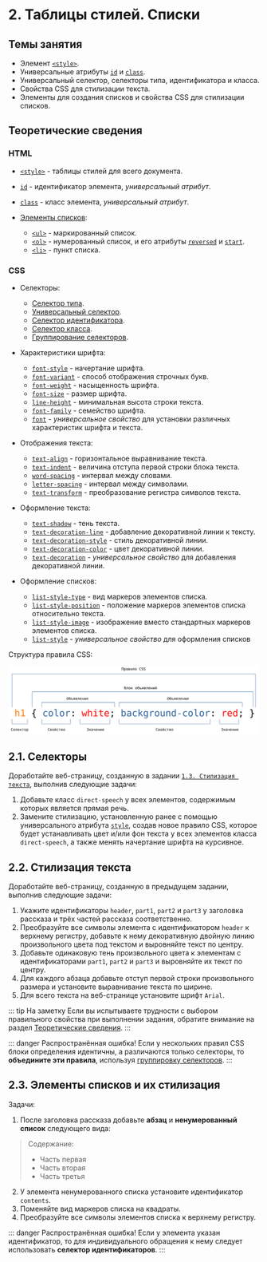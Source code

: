 # 2. Таблицы стилей. Списки

## Темы занятия

- Элемент [`<style>`](https://webref.ru/html/style).
- Универсальные атрибуты [`id`](https://webref.ru/html/attr/id) и
[`class`](https://webref.ru/html/attr/class).
- Универсальный селектор, cелекторы типа, идентификатора и класса.
- Свойства CSS для стилизации текста.
- Элементы для создания списков и свойства CSS для стилизации списков.

## Теоретические сведения

### HTML

- [`<style>`](https://webref.ru/html/style) - таблицы стилей для всего 
документа.
- [`id`](https://webref.ru/html/attr/id) - идентификатор элемента,
_универсальный атрибут_.
- [`class`](https://webref.ru/html/attr/class) - класс элемента,
_универсальный атрибут_.

- [Элементы списков](https://metanit.com/web/html5/2.5.php):

  - [`<ul>`](https://webref.ru/html/ul) - маркированный список.
  - [`<ol>`](https://webref.ru/html/ol) - нумерованный список, и его атрибуты 
  [`reversed`](https://webref.ru/html/ol/reversed) и
  [`start`](https://webref.ru/html/ol/start).
  - [`<li>`](https://webref.ru/html/li) - пункт списка.

### CSS

- Селекторы:

  - [Селектор типа](https://webref.ru/css/selector/tag).
  - [Универсальный селектор](https://webref.ru/css/selector/universal).
  - [Селектор идентификатора](https://webref.ru/css/selector/id).
  - [Селектор класса](https://webref.ru/css/selector/class).
  - [Группирование селекторов](http://htmlbook.ru/samcss/gruppirovanie). 

- Характеристики шрифта:

  - [`font-style`](https://webref.ru/css/font-style) - начертание шрифта.
  - [`font-variant`](https://webref.ru/css/font-variant) - способ отображения
  строчных букв.
  - [`font-weight`](https://webref.ru/css/font-weight) - насыщенность шрифта.
  - [`font-size`](https://webref.ru/css/font-size) - размер шрифта.
  - [`line-height`](https://webref.ru/css/line-height) - минимальная высота 
  строки текста.
  - [`font-family`](https://webref.ru/css/font-family) - семейство шрифта.
  - [`font`](https://webref.ru/css/font) - _универсальное свойство_ для 
  установки различных характеристик шрифта и текста.

- Отображения текста:

  - [`text-align`](https://webref.ru/css/text-align) - горизонтальное 
  выравнивание текста.
  - [`text-indent`](https://webref.ru/css/text-indent) - величина отступа 
  первой строки блока текста.
  - [`word-spacing`](https://webref.ru/css/word-spacing) - интервал между 
  словами.
  - [`letter-spacing`](https://webref.ru/css/letter-spacing) - интервал между
  символами.
  - [`text-transform`](https://webref.ru/css/text-transform) - преобразование
  регистра символов текста.

- Оформление текста:

  - [`text-shadow`](https://webref.ru/css/text-shadow) - тень текста.
  - [`text-decoration-line`](https://webref.ru/css/text-decoration-line) - 
  добавление декоративной линии к тексту.
  - [`text-decoration-style`](https://webref.ru/css/text-decoration-style) -
  стиль декоративной линии.
  - [`text-decoration-color`](https://webref.ru/css/text-decoration-color) -
  цвет декоративной линии.
  - [`text-decoration`](https://webref.ru/css/text-decoration) - 
  _универсальное свойство_ для добавления декоративной линии.

- Оформление списков:

  - [`list-style-type`](https://webref.ru/css/list-style-type) - вид маркеров
  элементов списка.
  - [`list-style-position`](https://webref.ru/css/list-style-position) -
  положение маркеров элементов списка относительно текста.
  - [`list-style-image`](https://webref.ru/css/list-style-image) - 
  изображение вместо стандартных маркеров элементов списка.
  - [`list-style`](https://webref.ru/css/list-style) - _универсальное 
  свойство_ для оформления списков

Cтруктура правила CSS:

![Cтруктура правила CSS](./assets/css_ruleset.svg)

## 2.1. Селекторы

Доработайте веб-страницу, созданную в задании
[`1.3. Стилизация текста`](/practice/01/#_1-3-стиnизация-текста), выполнив 
 следующие задачи:

1. Добавьте класс `direct-speech` у всех элементов, содержимым которых 
является прямая речь.
2. Замените стилизацию, установленную ранее с помощью универсального 
атрибута [`style`](https://webref.ru/html/attr/style), создав новое правило 
CSS, которое будет устанавливать цвет и/или фон текста у всех элементов 
класса `direct-speech`, а также менять начертание шрифта на курсивное.

## 2.2. Стилизация текста

Доработайте веб-страницу, созданную в предыдущем задании, выполнив следующие
задачи:

1. Укажите идентификаторы `header`, `part1`, `part2` и `part3` у заголовка 
рассказа и трёх частей рассказа соответственно.
2. Преобразуйте все символы элемента с идентификатором `header` к верхнему 
регистру, добавьте к нему декоративную двойную линию произвольного цвета под
текстом и выровняйте текст по центру.
3. Добавьте одинаковую тень произвольного цвета к элементам с 
идентификаторами `part1`, `part2` и `part3` и выровняйте их текст по центру.
4. Для каждого абзаца добавьте отступ первой строки произвольного размера и 
установите выравнивание текста по ширине.
5. Для всего текста на веб-странице установите шрифт `Arial`.

::: tip На заметку
Если вы испытываете трудности с выбором правильного свойства при выполнении 
задания, обратите внимание на раздел
[Теоретические сведения](#теоретические-сведения).
:::

::: danger Распространённая ошибка!
Если у нескольких правил CSS блоки определения идентичны, а различаются 
только селекторы, то **объедините эти правила**, используя [группировку 
селекторов](http://htmlbook.ru/samcss/gruppirovanie).
:::

## 2.3. Элементы списков и их стилизация

Задачи:

1. После заголовка рассказа добавьте **абзац** и **ненумерованный список** 
следующего вида:

> Содержание:
>
> - Часть первая
> - Часть вторая
> - Часть третья

2. У элемента ненумерованного списка установите идентификатор `contents`.
3. Поменяйте вид маркеров списка на квадраты.
4. Преобразуйте все символы элементов списка к верхнему регистру.

::: danger Распространённая ошибка!
Если у элемента указан идентификатор, то для индивидуального обращения к 
нему следует использовать **селектор идентификаторов**.
:::
  
<script-button/>

<disqus-comments
  page-uuid="cf29a6d2-adbf-4612-a5f4-646a9fc03944"
  page-title="2. Таблицы стилей. Списки | Практические занятия"/>